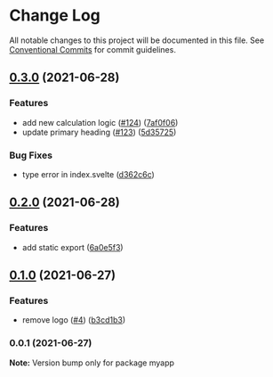 # Change Log

All notable changes to this project will be documented in this file.
See [Conventional Commits](https://conventionalcommits.org) for commit guidelines.

## [0.3.0](https://github.com/aloker/jcitest-sveltekit/compare/myapp@0.2.0...myapp@0.3.0) (2021-06-28)


### Features

* add new calculation logic ([#124](https://projects.validdata.de/issues/124)) ([7af0f06](https://github.com/aloker/jcitest-sveltekit/commit/7af0f061071b87115824013b41f31e4267617a58))
* update primary heading ([#123](https://projects.validdata.de/issues/123)) ([5d35725](https://github.com/aloker/jcitest-sveltekit/commit/5d35725e9b459ecfa95f2db4bdb749cc0a0443cf))


### Bug Fixes

* type error in index.svelte ([d362c6c](https://github.com/aloker/jcitest-sveltekit/commit/d362c6c90bee1bd89d53a86893d6a9a50c6e548d))



## [0.2.0](https://github.com/aloker/jcitest-sveltekit/compare/myapp@0.1.0...myapp@0.2.0) (2021-06-28)


### Features

* add static export ([6a0e5f3](https://github.com/aloker/jcitest-sveltekit/commit/6a0e5f3366910bfec3a67b76c24ef7256509a362))




## [0.1.0](https://github.com/aloker/jcitest-sveltekit/compare/myapp@0.0.1...myapp@0.1.0) (2021-06-27)


### Features

* remove logo ([#4](https://projects.validdata.de/issues/4)) ([b3cd1b3](https://github.com/aloker/jcitest-sveltekit/commit/b3cd1b34961285a182c3aca4ef1582950f502fec))



### 0.0.1 (2021-06-27)

**Note:** Version bump only for package myapp
